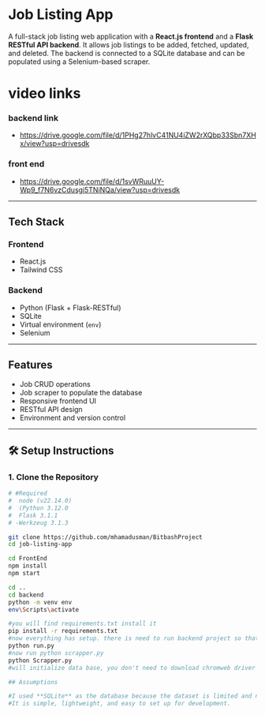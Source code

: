 # Job Listing App

A full-stack job listing web application with a **React.js frontend** and a **Flask RESTful API backend**. It allows job listings to be added, fetched, updated, and deleted. The backend is connected to a SQLite database and can be populated using a Selenium-based scraper.

# video links 
### backend link 
- https://drive.google.com/file/d/1PHg27hlvC41NU4iZW2rXQbp33Sbn7XHx/view?usp=drivesdk
### front end 
- https://drive.google.com/file/d/1svWRuuUY-Wp9_f7N6vzCdusgi5TNiNQa/view?usp=drivesdk
---

## Tech Stack

### Frontend
- React.js
- Tailwind CSS

### Backend
- Python (Flask + Flask-RESTful)
- SQLite
- Virtual environment (`env`)
- Selenium

---

##  Features

- Job CRUD operations
- Job scraper to populate the database
- Responsive frontend UI
- RESTful API design
- Environment and version control

---

## 🛠️ Setup Instructions

### 1. Clone the Repository

```bash
# #Required 
#  node (v22.14.0) 
#  (Python 3.12.0
#  Flask 3.1.1
# -Werkzeug 3.1.3

git clone https://github.com/mhamadusman/BitbashProject
cd job-listing-app

cd FrontEnd
npm install
npm start

cd ..
cd backend
python -m venv env
env\Scripts\activate  

#you will find requirements.txt install it 
pip install -r requirements.txt
#now everything has setup. there is need to run backend project so that it creates databse files after it we will scrap data
python run.py
#now run python scrapper.py
python Scrapper.py
#will initialize data base, you don't need to download chromweb driver it will acutomatically downlaod depending you your version.

## Assumptions

#I used **SQLite** as the database because the dataset is limited and not very large.  
#It is simple, lightweight, and easy to set up for development.






